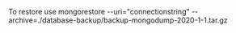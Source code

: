 To restore use
mongorestore --uri="connectionstring" --archive=./database-backup/backup-mongodump-2020-1-1.tar.gz